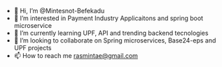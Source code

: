 - 👋 Hi, I’m @Mintesnot-Befekadu
- 👀 I’m interested in Payment Industry Applicaitons and spring boot microservice 
- 🌱 I’m currently learning UPF, API and trending backend tecnologies
- 💞️ I’m looking to collaborate on Spring microservices, Base24-eps and UPF projects
- 📫 How to reach me rasmintae@gmail.com

<!---
Mintesnot-Befekadu/Mintesnot-Befekadu is a ✨ special ✨ repository because its `README.md` (this file) appears on your GitHub profile.
You can click the Preview link to take a look at your changes.
--->
